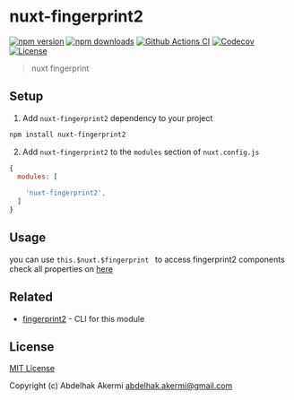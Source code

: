 # nuxt-fingerprint2

[![npm version][npm-version-src]][npm-version-href]
[![npm downloads][npm-downloads-src]][npm-downloads-href]
[![Github Actions CI][github-actions-ci-src]][github-actions-ci-href]
[![Codecov][codecov-src]][codecov-href]
[![License][license-src]][license-href]

> nuxt fingerprint



## Setup

1. Add `nuxt-fingerprint2` dependency to your project

```bash
npm install nuxt-fingerprint2
```

2. Add `nuxt-fingerprint2` to the `modules` section of `nuxt.config.js`

```js
{
  modules: [
 
    'nuxt-fingerprint2',
  ]
}
```

## Usage

you can use ```this.$nuxt.$fingerprint ``` to access fingerprint2 components
check all properties  on [here](https://github.com/fingerprintjs/fingerprintjs2)

## Related

- [fingerprint2](https://github.com/fingerprintjs/fingerprintjs2) - CLI for this module

## License

[MIT License](./LICENSE)

Copyright (c) Abdelhak Akermi <abdelhak.akermi@gmail.com>

<!-- Badges -->
[npm-version-src]: https://img.shields.io/npm/v/nuxt-fingerprint2/latest.svg
[npm-version-href]: https://npmjs.com/package/nuxt-fingerprint2

[npm-downloads-src]: https://img.shields.io/npm/dt/nuxt-fingerprint2.svg
[npm-downloads-href]: https://npmjs.com/package/nuxt-fingerprint2

[github-actions-ci-src]: https://github.com//workflows/ci/badge.svg
[github-actions-ci-href]: https://github.com//actions?query=workflow%3Aci

[codecov-src]: https://img.shields.io/codecov/c/github/.svg
[codecov-href]: https://codecov.io/gh/

[license-src]: https://img.shields.io/npm/l/nuxt-fingerprint2.svg
[license-href]: https://npmjs.com/package/nuxt-fingerprint2
